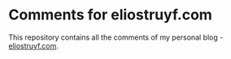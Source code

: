 # Comments for eliostruyf.com

This repository contains all the comments of my personal blog - [eliostruyf.com](https://eliostruyf.com).
